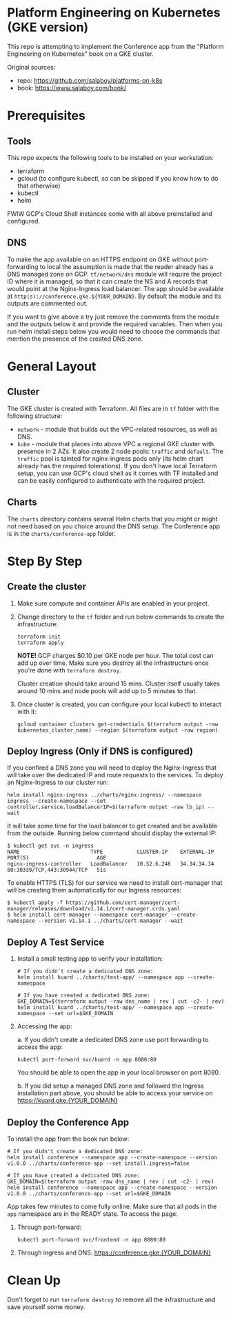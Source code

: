 # Platform Engineering on Kubernetes (GKE version)

This repo is attempting to implement the Conference app from the "Platform Engineering on Kubernetes" book on a GKE cluster.

Original sources:
- repo: https://github.com/salaboy/platforms-on-k8s
- book: https://www.salaboy.com/book/

# Prerequisites

## Tools

This repo expects the following tools to be installed on your workstation:
- terraform
- gcloud (to configure kubectl, so can be skipped if you know how to do that otherwise)
- kubectl
- helm

FWIW GCP's Cloud Shell instances come with all above preinstalled and configured.

## DNS

To make the app available on an HTTPS endpoint on GKE without port-forwarding to local the assumption is made that the reader already has a DNS managed zone on GCP. `tf/network/dns` module will require the project ID where it is managed, so that it can create the NS and A records that would point at the Nginx-Ingress load balancer.
The app should be available at `http(s)://conference.gke.${YOUR_DOMAIN}`.
By default the module and its outputs are commented out.

If you want to give above a try just remove the comments from the module and the outputs below it and provide the required variables. Then when you run helm install steps below you would need to choose the commands that mention the presence of the created DNS zone.

# General Layout

## Cluster

The GKE cluster is created with Terraform. All files are in `tf` folder with the following structure:
- `network` - module that builds out the VPC-related resources, as well as DNS.
- `kube` - module that places into above VPC a regional GKE cluster with presence in 2 AZs. It also create 2 node pools: `traffic` and `default`. The `traffic` pool is tainted for nginx-ingress pods only (its helm chart already has the required tolerations).
If you don't have local Terraform setup, you can use GCP's cloud shell as it comes with TF installed and can be easily configured to authenticate with the required project.

## Charts

The `charts` directory contains several Helm charts that you might or might not need based on you choice around the DNS setup. The Conference app is in the `charts/conference-app` folder.

# Step By Step

## Create the cluster

1. Make sure compute and container APIs are enabled in your project.
1. Change directory to the `tf` folder and run below commands to create the infrastructure:

    ```
    terraform init
    terraform apply
    ```

    **NOTE!** GCP charges $0.10 per GKE node per hour. The total cost can add up over time. Make sure you destroy all the infrastructure once you're done with `terraform destroy`.

    Cluster creation should take around 15 mins. Cluster itself usually takes around 10 mins and node pools will add up to 5 minutes to that.
1. Once cluster is created, you can configure your local kubectl to interact with it:
    ```
    gcloud container clusters get-credentials $(terraform output -raw kubernetes_cluster_name) --region $(terraform output -raw region)
    ```
## Deploy Ingress (Only if DNS is configured)
If you confired a DNS zone you will need to deploy the Nginx-Ingress that will take over the dedicated IP and route requests to the services. To deploy an Nginx-Ingress to our cluster run:

```
helm install nginx-ingress ../charts/nginx-ingress/ --namespace ingress --create-namespace --set controller.service.loadBalancerIP=$(terraform output -raw lb_ip) --wait
```
It will take some time for the load balancer to get created and be available from the outside. Running below command should display the external IP:

```
$ kubectl get svc -n ingress
NAME                       TYPE           CLUSTER-IP    EXTERNAL-IP     PORT(S)                      AGE
nginx-ingress-controller   LoadBalancer   10.52.6.246   34.34.34.34   80:30339/TCP,443:30944/TCP   51s    
```

To enable HTTPS (TLS) for our service we need to install cert-manager that will be creating them automatically for our Ingress resources:

```
$ kubectl apply -f https://github.com/cert-manager/cert-manager/releases/download/v1.14.1/cert-manager.crds.yaml
$ helm install cert-manager --namespace cert-manager --create-namespace --version v1.14.1 ../charts/cert-manager --wait
```

## Deploy A Test Service
1. Install a small testing app to verify your installation:
    ```
    # If you didn't create a dedicated DNS zone:
    helm install kuard ../charts/test-app/ --namespace app --create-namespace
    
    # If you have created a dedicated DNS zone:
    GKE_DOMAIN=$(terraform output -raw dns_name | rev | cut -c2- | rev)
    helm install kuard ../charts/test-app/ --namespace app --create-namespace --set url=$GKE_DOMAIN
    ```
2. Accessing the app:
    
    a. If you didn't create a dedicated DNS zone use port forwarding to access the app:
    ```
    kubectl port-forward svc/kuard -n app 8080:80
    ```
    You should be able to open the app in your local browser on port 8080.

    b. If you did setup a managed DNS zone and followed the Ingress installation part above, you should be able to access your service on https://kuard.gke.{YOUR_DOMAIN}

## Deploy the Conference App
To install the app from the book run below:
```
# If you didn't create a dedicated DNS zone:
helm install conference --namespace app --create-namespace --version v1.0.0 ../charts/conference-app --set install.ingress=false

# If you have created a dedicated DNS zone:
GKE_DOMAIN=$(terraform output -raw dns_name | rev | cut -c2- | rev)
helm install conference --namespace app --create-namespace --version v1.0.0 ../charts/conference-app --set url=$GKE_DOMAIN
```
App takes few minutes to come fully online. Make sure that all pods in the `app` namespace are in the READY state. To access the page:
1. Through port-forward:
    ```
    kubectl port-forward svc/frontend -n app 8080:80
    ```
1. Through ingress and DNS: https://conference.gke.{YOUR_DOMAIN}

# Clean Up

Don't forget to run `terraform destroy` to remove all the infrastructure and save yourself some money.